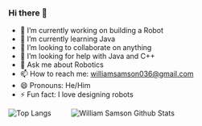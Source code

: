 ### Hi there 👋

- 🔭 I’m currently working on building a Robot
- 🌱 I’m currently learning Java
- 👯 I’m looking to collaborate on anything
- 🤔 I’m looking for help with Java and C++
- 💬 Ask me about Robotics
- 📫 How to reach me: williamsamson036@gmail.com
- 😄 Pronouns: He/Him
- ⚡ Fun fact: I love designing robots

![Top Langs](https://github-readme-stats.vercel.app/api/top-langs/?username=WilliamSamson&theme=tokyonight) &emsp; &emsp; ![William Samson Github Stats](https://github-readme-stats.vercel.app/api?username=WilliamSamson&&show_icons=true&tile_color=ffffff&com_color=bb2acf&&text_color=daf7dc&bg_color=191919)
